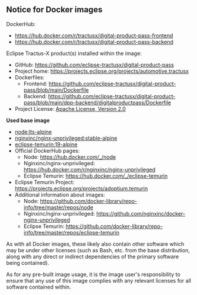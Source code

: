 <!-- 
  Tractus-X - Digital Product Passport Application 
 
  Copyright (c) 2022, 2024 BMW AG, Henkel AG & Co. KGaA
  Copyright (c) 2022, 2024 Contributors to the Eclipse Foundation

  See the NOTICE file(s) distributed with this work for additional
  information regarding copyright ownership.
 
  This program and the accompanying materials are made available under the
  terms of the Apache License, Version 2.0 which is available at
  https://www.apache.org/licenses/LICENSE-2.0.
 
  Unless required by applicable law or agreed to in writing, software
  distributed under the License is distributed on an "AS IS" BASIS
  WITHOUT WARRANTIES OR CONDITIONS OF ANY KIND,
  either express or implied. See the
  License for the specific language govern in permissions and limitations
  under the License.
 
  SPDX-License-Identifier: Apache-2.0
-->

## Notice for Docker images
DockerHub:

- https://hub.docker.com/r/tractusx/digital-product-pass-frontend
- https://hub.docker.com/r/tractusx/digital-product-pass-backend

Eclipse Tractus-X product(s) installed within the image:

- GitHub: https://github.com/eclipse-tractusx/digital-product-pass
- Project home: https://projects.eclipse.org/projects/automotive.tractusx
- Dockerfiles: 
    - Frontend: https://github.com/eclipse-tractusx/digital-product-pass/blob/main/Dockerfile
    - Backend: https://github.com/eclipse-tractusx/digital-product-pass/blob/main/dpp-backend/digitalproductpass/Dockerfile
- Project License: [Apache License, Version 2.0](https://raw.githubusercontent.com/eclipse-tractusx/digital-product-pass/main/LICENSE)


**Used base image**
- [node:lts-alpine](https://github.com/nodejs/docker-node)
- [nginxinc/nginx-unprivileged:stable-alpine](https://github.com/nginxinc/docker-nginx-unprivileged/blob/main/Dockerfile-alpine.template)
- [eclipse-temurin:19-alpine](https://github.com/adoptium/containers)
- Official DockerHub pages:
    - Node: https://hub.docker.com/_/node
    - Nginxinc/nginx-unprivileged: https://hub.docker.com/r/nginxinc/nginx-unprivileged
    - Eclipse Temurin: https://hub.docker.com/_/eclipse-temurin  
- Eclipse Temurin Project: https://projects.eclipse.org/projects/adoptium.temurin  
- Additional information about images:
    - Node: https://github.com/docker-library/repo-info/tree/master/repos/node
    - Nginxinc/nginx-unprivileged: https://github.com/nginxinc/docker-nginx-unprivileged
    - Eclipse Temurin: https://github.com/docker-library/repo-info/tree/master/repos/eclipse-temurin

As with all Docker images, these likely also contain other software which may be under other licenses 
(such as Bash, etc. from the base distribution, along with any direct or indirect dependencies of the primary software being contained).

As for any pre-built image usage, it is the image user's responsibility to ensure that any use of this image complies with any relevant licenses for all software contained within.
